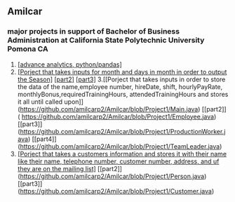 ## Amilcar
### major projects in support of Bachelor of Business Administration at California State Polytechnic University Pomona CA 

1. [[advance analytics, python/pandas]]( https://github.com/amilcarp2/amilcarp/blob/main/An_ulta_Project%20(2).ipynb)
2. [[Porject that takes inputs for month and days in month in order to output the Season]](https://github.com/amilcarp2/Amilcar/blob/Project1/Project1Part1.java) [[part2]](https://github.com/amilcarp2/Amilcar/blob/Project1/Project1part2.java) [[part3]](https://github.com/amilcarp2/Amilcar/blob/Project1/Project1Part3.java)
3.[[Porject that takes inputs in order to store the data of the name,employee number, hireDate, shift, hourlyPayRate, monthlyBonus,requiredTrainingHours, attendedTrainingHours and stores it all until called upon]] (https://github.com/amilcarp2/Amilcar/blob/Project1/Main.java)  [[part2]] ( https://github.com/amilcarp2/Amilcar/blob/Project1/Employee.java)  [[part3]] (https://github.com/amilcarp2/Amilcar/blob/Project1/ProductionWorker.java)  [[part4]] (https://github.com/amilcarp2/Amilcar/blob/Project1/TeamLeader.java)
4. [[Porject that takes a customers information and stores it with their name like their name, telephone number, customer number, address, and uf they are on the mailing list]](https://github.com/amilcarp2/Amilcar/blob/Project1/Main3.java) [[part2]] (https://github.com/amilcarp2/Amilcar/blob/Project1/Person.java) [[part3]] (https://github.com/amilcarp2/Amilcar/blob/Project1/Customer.java)
